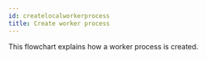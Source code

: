 ```yaml
---
id: createlocalworkerprocess
title: Create worker process
---
```


This flowchart explains how a worker process is created.
